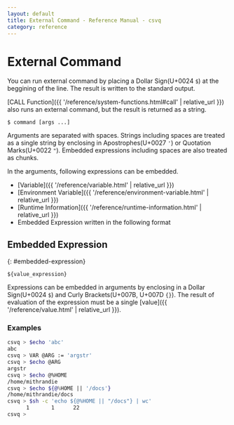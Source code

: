```yaml
---
layout: default
title: External Command - Reference Manual - csvq
category: reference
---
```


# External Command

You can run external command by placing a Dollar Sign(U+0024 `$`) at the beggining of the line.
The result is written to the standard output.

[CALL Function]({{ '/reference/system-functions.html#call' | relative_url }}) also runs an external command, but the result is returned as a string.

```
$ command [args ...]
```

Arguments are separated with spaces. 
Strings including spaces are treated as a single string by enclosing in Apostrophes(U+0027 `'`) or Quotation Marks(U+0022 `"`).
Embedded expressions including spaces are also treated as chunks. 
  
In the arguments, following expressions can be embedded.

* [Variable]({{ '/reference/variable.html' | relative_url }})
* [Environment Variable]({{ '/reference/environment-variable.html' | relative_url }})
* [Runtime Information]({{ '/reference/runtime-information.html' | relative_url }})
* Embedded Expression written in the following format

## Embedded Expression
{: #embedded-expression}

```
${value_expression}
```

Expressions can be embedded in arguments by enclosing in a Dollar Sign(U+0024 `$`) and Curly Brackets(U+007B, U+007D `{}`).
The result of evaluation of the expression must be a single [value]({{ '/reference/value.html' | relative_url }}).


### Examples
```bash
csvq > $echo 'abc'
abc
csvq > VAR @ARG := 'argstr'
csvq > $echo @ARG
argstr
csvq > $echo @%HOME
/home/mithrandie
csvq > $echo ${@%HOME || '/docs'}
/home/mithrandie/docs
csvq > $sh -c 'echo ${@%HOME || "/docs"} | wc'
      1       1      22
csvq >
```
